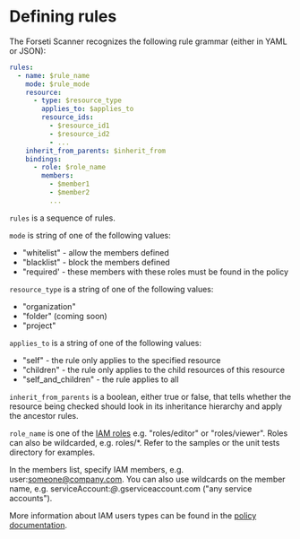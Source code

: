 # Defining rules
The Forseti Scanner recognizes the following rule grammar (either in YAML or JSON):

```yaml
rules:
  - name: $rule_name
    mode: $rule_mode
    resource:
      - type: $resource_type
        applies_to: $applies_to
        resource_ids:
          - $resource_id1
          - $resource_id2
          - ...
    inherit_from_parents: $inherit_from
    bindings:
      - role: $role_name
        members:
          - $member1
          - $member2
          ...
```

`rules` is a sequence of rules.

`mode` is string of one of the following values:
 * "whitelist" - allow the members defined
 * "blacklist" - block the members defined
 * "required' - these members with these roles must be found in the policy

`resource_type` is a string of one of the following values:
 * "organization"
 * "folder" (coming soon)
 * "project"

`applies_to` is a string of one of the following values:
 * "self" - the rule only applies to the specified resource
 * "children" - the rule only applies to the child resources of this resource
 * "self_and_children" - the rule applies to all

`inherit_from_parents` is a boolean, either true or false, that tells whether the resource being checked should look in its inheritance hierarchy and apply the ancestor rules.

`role_name` is one of the [IAM roles](https://cloud.google.com/compute/docs/access/iam) e.g. "roles/editor" or "roles/viewer". Roles can also be wildcarded, e.g. roles/*. Refer to the samples or the unit tests directory for examples.

In the members list, specify IAM members, e.g. user:someone@company.com. You can also use wildcards on the member name, e.g. serviceAccount:*@*.gserviceaccount.com ("any service accounts").

More information about IAM users types can be found in the [policy documentation](https://cloud.google.com/iam/reference/rest/v1/Policy).
